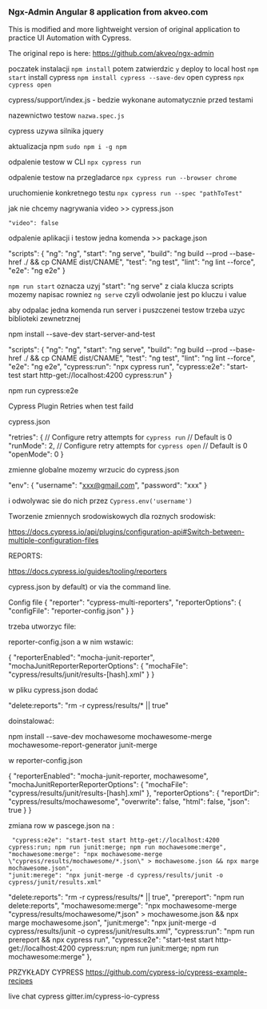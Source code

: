### Ngx-Admin Angular 8 application from akveo.com

This is modified and more lightweight version of original application to practice UI Automation with Cypress.

The original repo is here: https://github.com/akveo/ngx-admin


poczatek instalacji `npm install` potem zatwierdzic `y` 
deploy to local host `npm start` 
install cypress `npm install cypress --save-dev`
open cypress `npx cypress open`


cypress/support/index.js - bedzie wykonane automatycznie przed testami

nazewnictwo testow `nazwa.spec.js`

cypress uzywa silnika jquery 

aktualizacja npm `sudo npm i -g npm`

odpalenie testow w CLI `npx cypress run`

odpalenie testow na przegladarce `npx cypress run --browser chrome`

uruchomienie konkretnego testu `npx cypress run --spec "pathToTest"`

jak nie chcemy nagrywania video >> cypress.json

`"video": false`

odpalenie aplikacji i testow jedna komenda >> package.json

"scripts":  {
    "ng": "ng",
    "start": "ng serve",
    "build": "ng build --prod  --base-href ./ && cp CNAME dist/CNAME",
    "test": "ng test",
    "lint": "ng lint --force",
    "e2e": "ng e2e"
  }
  
  `npm run start` oznacza uzyj  "start": "ng serve" z ciala klucza scripts
  mozemy napisac rowniez `ng serve` czyli odwolanie jest po kluczu i value
  
  aby odpalac jedna komenda run server i puszczenei testow trzeba uzyc biblioteki zewnetrznej
  
  npm install --save-dev start-server-and-test
  
 "scripts": {
    "ng": "ng",
    "start": "ng serve",
    "build": "ng build --prod  --base-href ./ && cp CNAME dist/CNAME",
    "test": "ng test",
    "lint": "ng lint --force",
    "e2e": "ng e2e",
    "cypress:run": "npx cypress run",
    "cypress:e2e": "start-test start http-get://localhost:4200 cypress:run"
  }
  
  npm run cypress:e2e
  
  Cypress Plugin Retries when test faild

cypress.json

 "retries": {
    // Configure retry attempts for `cypress run`
    // Default is 0
    "runMode": 2,
    // Configure retry attempts for `cypress open`
    // Default is 0
    "openMode": 0
  }
  
zmienne globalne mozemy wrzucic do cypress.json

"env": {
    "username": "xxx@gmail.com",
    "password": "xxx"
  }
  
  i odwolywac sie do nich przez `Cypress.env('username')`
  
  Tworzenie zmiennych srodowiskowych dla roznych srodowisk:
  
  https://docs.cypress.io/api/plugins/configuration-api#Switch-between-multiple-configuration-files
  
  REPORTS:
  
  https://docs.cypress.io/guides/tooling/reporters
  
  
  cypress.json by default) or via the command line.

Config file
{
  "reporter": "cypress-multi-reporters",
  "reporterOptions": {
    "configFile": "reporter-config.json"
  }
}

trzeba utworzyc file:

reporter-config.json a w nim wstawic:

{
  "reporterEnabled": "mocha-junit-reporter",
  "mochaJunitReporterReporterOptions": {
    "mochaFile": "cypress/results/junit/results-[hash].xml"
  }
}

w pliku cypress.json dodać

"delete:reports": "rm -r cypress/results/* || true"

doinstalować:

npm install --save-dev mochawesome mochawesome-merge mochawesome-report-generator junit-merge

w reporter-config.json

{
    "reporterEnabled": "mocha-junit-reporter, mochawesome",
    "mochaJunitReporterReporterOptions": {
      "mochaFile": "cypress/results/junit/results-[hash].xml"
    },
    "reporterOptions": {
        "reportDir": "cypress/results/mochawesome",
        "overwrite": false,
        "html": false,
        "json": true
      }
  }
  
  
  zmiana row w pascege.json na :
  
     "cypress:e2e": "start-test start http-get://localhost:4200 cypress:run; npm run junit:merge; npm run mochawesome:merge",
    "mochawesome:merge": "npx mochawesome-merge \"cypress/results/mochawesome/*.json\" > mochawesome.json && npx marge mochawesome.json",
    "junit:merege": "npx junit-merge -d cypress/results/junit -o cypress/junit/results.xml"
  

  "delete:reports": "rm -r cypress/results/* || true",
    "prereport": "npm run delete:reports",
    "mochawesome:merge": "npx mochawesome-merge \"cypress/results/mochawesome/*.json\" > mochawesome.json && npx marge mochawesome.json",
    "junit:merge": "npx junit-merge -d cypress/results/junit -o cypress/junit/results.xml",
    "cypress:run": "npm run prereport && npx cypress run",
    "cypress:e2e": "start-test start http-get://localhost:4200 cypress:run; npm run junit:merge; npm run mochawesome:merge"
  },
  
  
  PRZYKŁADY CYPRESS https://github.com/cypress-io/cypress-example-recipes
  
  live chat cypress gitter.im/cypress-io-cypress
  
 
  
